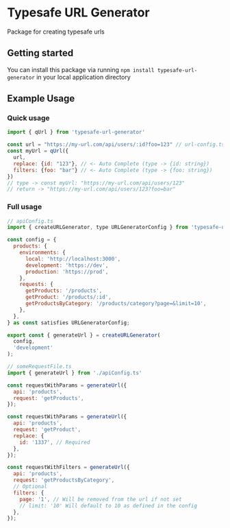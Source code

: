 # Typesafe URL Generator

Package for creating typesafe urls

## Getting started

You can install this package via running `npm install typesafe-url-generator` in your local application directory

## Example Usage

### Quick usage
```js
import { qUrl } from 'typesafe-url-generator'

const url = "https://my-url.com/api/users/:id?foo=123" // url-config.ts
const myUrl = qUrl({
  url,
  replace: {id: "123"}, // <- Auto Complete (type -> {id: string})
  filters: {foo: "bar"} // <- Auto Complete (type -> {foo: string})
})
// type -> const myUrl: "https://my-url.com/api/users/123"
// return -> "https://my-url.com/api/users/123?foo=bar"
```

### Full usage
```js
// apiConfig.ts
import { createURLGenerator, type URLGeneratorConfig } from 'typesafe-url-generator';

const config = {
  products: {
    environments: {
      local: 'http://localhost:3000',
      development: 'https://dev',
      production: 'https://prod',
    },
    requests: {
      getProducts: '/products',
      getProduct: '/products/:id',
      getProductsByCategory: '/products/category?page=&limit=10',
    },
  },
} as const satisfies URLGeneratorConfig;

export const { generateUrl } = createURLGenerator(
  config,
  'development'
);

// someRequestFile.ts
import { generateUrl } from './apiConfig.ts'

const requestWithParams = generateUrl({
  api: 'products',
  request: 'getProducts',
});

const requestWithParams = generateUrl({
  api: 'products',
  request: 'getProduct',
  replace: {
    id: '1337', // Required
  },
});

const requestWithFilters = generateUrl({
  api: 'products',
  request: 'getProductsByCategory',
  // Optional
  filters: {
    page: '1', // Will be removed from the url if not set
    // limit: '10' Will default to 10 as defined in the config
  },
});
```
